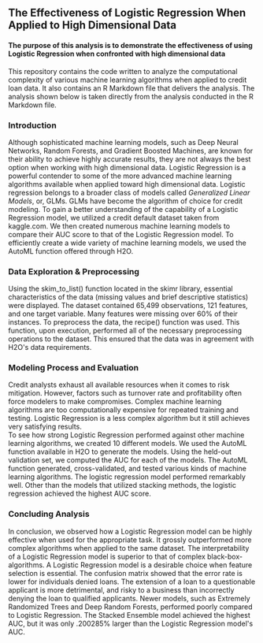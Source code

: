 ## The Effectiveness of Logistic Regression When Applied to High Dimensional Data
#### The purpose of this analysis is to demonstrate the effectiveness of using Logistic Regression when confronted with high dimensional data
This repository contains the code written to analyze the computational complexity of various machine learning algorithms when applied to credit loan data. It also contains an R Markdown file that delivers the analysis. The analysis shown below is taken directly from the analysis conducted in the R Markdown file.
### Introduction
Although sophisticated machine learning models, such as Deep Neural Networks, Random Forests, and Gradient Boosted Machines, are known for their ability to achieve highly accurate results, they are not always the best option when working with high dimensional data. Logistic Regression is a powerful contender to some of the more advanced machine learning algorithms available when applied toward high dimensional data. Logistic regression belongs to a broader class of models called *Generalized Linear Models*, or, GLMs. GLMs have become the algorithm of choice for credit modeling.
To gain a better understanding of the capability of a Logistic Regression model, we utilized a credit default dataset taken from kaggle.com. We then created numerous machine learning models to compare their AUC score to that of the Logistic Regression model. To efficiently create a wide variety of machine learning models, we used the AutoML function offered through H2O.
### Data Exploration & Preprocessing
Using the skim_to_list() function located in the skimr library, essential characteristics of the data (missing values and brief descriptive statistics) were displayed. The dataset contained 65,499 observations, 121 features, and one target variable. Many features were missing over 60% of their instances. To preprocess the data, the recipe() function was used. This function, upon execution, performed all of the necessary preprocessing operations to the dataset. This ensured that the data was in agreement with H2O's data requirements.
### Modeling Process and Evaluation  
Credit analysts exhaust all available resources when it comes to risk mitigation. However, factors such as turnover rate and profitability often force modelers to make compromises. Complex machine learning algorithms are too computationally expensive for repeated training and testing. Logistic Regression is a less complex algorithm but it still achieves very satisfying results.  
To see how strong Logistic Regression performed against other machine learning algorithms, we created 10 different models. We used the AutoML function available in H2O to generate the models. Using the held-out validation set, we computed the AUC for each of the models. The AutoML function generated, cross-validated, and tested various kinds of machine learning algorithms. The logistic regression model performed remarkably well. Other than the models that utilized stacking methods, the logistic regression achieved the highest AUC score.
### Concluding Analysis
In conclusion, we observed how a Logistic Regression model can be highly effective when used for the appropriate task. It grossly outperformed more complex algorithms when applied to the same dataset. The interpretability of a Logistic Regression model is superior to that of complex black-box-algorithms. A Logistic Regression model is a desirable choice when feature selection is essential. The confusion matrix showed that the error rate is lower for individuals denied loans. The extension of a loan to a questionable applicant is more detrimental, and risky to a business than incorrectly denying the loan to qualified applicants. Newer models, such as Extremely Randomized Trees and Deep Random Forests, performed poorly compared to Logistic Regression. The Stacked Ensemble model achieved the highest AUC, but it was only .200285% larger than the Logistic Regression model's AUC.

